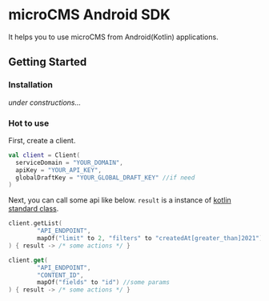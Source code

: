 # microCMS Android SDK

It helps you to use microCMS from Android(Kotlin) applications.

## Getting Started

### Installation

_under constructions..._

### Hot to use

First, create a client.

```kotlin
val client = Client(
  serviceDomain = "YOUR_DOMAIN",
  apiKey = "YOUR_API_KEY",
  globalDraftKey = "YOUR_GLOBAL_DRAFT_KEY" //if need
)
```

Next, you can call some api like below.
`result` is a instance of [kotlin standard class](https://kotlinlang.org/api/latest/jvm/stdlib/kotlin/-result/).

```kotlin
client.getList(
        "API_ENDPOINT",
        mapOf("limit" to 2, "filters" to "createdAt[greater_than]2021") //some params
) { result -> /* some actions */ }

client.get(
        "API_ENDPOINT",
        "CONTENT_ID",
        mapOf("fields" to "id") //some params
) { result -> /* some actions */ }
```